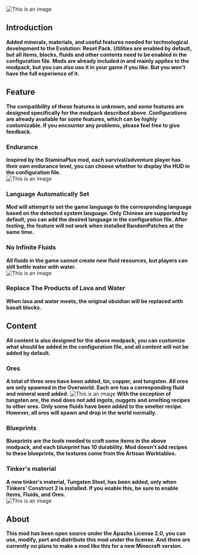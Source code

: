 ![This is an image](https://s1.ax1x.com/2023/07/23/pCq54Ag.png)
## Introduction
**Added minerals, materials, and useful features needed for technological development to the Evolution: Reset Pack. Utilities are enabled by default, but all items, blocks, fluids and other contents need to be enabled in the configuration file. Mods are already included in and mainly applies to the modpack, but you can also use it in your game if you like. But you won't have the full experience of it.**  
## Feature  
**The compatibility of these features is unknown, and some features are designed specifically for the modpack described above. Configurations are already available for some features, which can be highly customizable. If you encounter any problems, please feel free to give feedback.**
### Endurance  
**Inspired by the StaminaPlus mod, each survival/adventure player has their own endurance level, you can choose whether to display the HUD in the configuration file.**  
![This is an image](https://s1.ax1x.com/2023/07/22/pCbvoF0.png)
### Language Automatically Set  
**Mod will attempt to set the game language to the corresponding language based on the detected system language. Only Chinese are supported by default, you can add the desired language in the configuration file. After testing, the feature will not work when installed RandomPatches at the same time.**  
### No Infinite Fluids  
**All fluids in the game cannot create new fluid resources, but players can still bottle water with water.**  
![This is an image](https://s1.ax1x.com/2022/12/28/pSSP7Sx.png)
### Replace The Products of Lava and Water  
**When lava and water meets, the original obsidian will be replaced with basalt blocks.**  
## Content  
**All content is also designed for the above modpack, you can customize what should be added in the configuration file, and all content will not be added by default.**  
### Ores  
**A total of three ores have been added, tin, copper, and tungsten. All ores are only spawned in the Overworld. Each ore has a corresponding fluid and mineral word added.** 
![This is an image](https://s11.ax1x.com/2024/02/13/pF8Bv8I.png)
**With the exception of tungsten ore, the mod does not add ingots, nuggets and smelting recipes to other ores. Only some fluids have been added to the smelter recipe. However, all ores will spawn and drop in the world normally.**  
### Blueprints  
**Blueprints are the tools needed to craft some items in the above modpack, and each blueprint has 10 durability. Mod doesn't add recipes to these blueprints, the textures come from the Artisan Worktables.**  
### Tinker's material  
**A new tinker's material,  Tungsten Steel, has been added, only when Tinkers' Construct 2 is installed. If you enable this, be sure to enable Items, Fluids, and Ores.**  
![This is an image](https://s11.ax1x.com/2024/02/13/pF8BzxP.png)
## About  
**This mod has been open source under the Apache License 2.0, you can use, modify, port and distribute this mod under the license. And there are currently no plans to make a mod like this for a new Minecraft version.**
